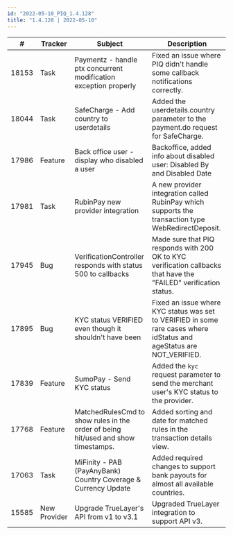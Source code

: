 ```yaml
---
id: "2022-05-10_PIQ_1.4.128"
title: "1.4.128 | 2022-05-10"
---
```


| #     | Tracker     | Subject   | Description    |
|-------|-------------|-----------|----------------|
| 18153 | Task | Paymentz - handle ptx concurrent modification exception properly | Fixed an issue where PIQ didn't handle some callback notifications correctly. | 
| 18044 | Task | SafeCharge - Add country to userdetails | Added the userdetails.country parameter to the payment.do request for SafeCharge. | 
| 17986 | Feature | Back office user - display who disabled a user | Backoffice, added info about disabled user: Disabled By and Disabled Date | 
| 17981 | Task | RubinPay new provider integration | A new provider integration called RubinPay which supports the transaction type WebRedirectDeposit. | 
| 17945 | Bug | VerificationController responds with status 500 to callbacks | Made sure that PIQ responds with 200 OK to KYC verification callbacks that have the "FAILED" verification status. | 
| 17895 | Bug | KYC status VERIFIED even though it shouldn't have been | Fixed an issue where KYC status was set to VERIFIED in some rare cases where idStatus and ageStatus are NOT_VERIFIED. | 
| 17839 | Feature | SumoPay - Send KYC status | Added the `kyc` request parameter to send the merchant user's KYC status to the provider. | 
| 17768 | Feature | MatchedRulesCmd to show rules in the order of being hit/used and show timestamps.  | Added sorting and date for matched rules in the transaction details view. | 
| 17063 | Task | MiFinity - PAB (PayAnyBank) Country Coverage & Currency  Update | Added required changes to support bank payouts for almost all available countries. | 
| 15585 | New Provider | Upgrade TrueLayer's API from v1 to v3.1 | Upgraded TrueLayer integration to support API v3. | 
